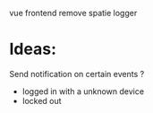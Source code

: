 vue frontend
remove spatie logger

# Ideas:
Send notification on certain events ?
- logged in with a unknown device
- locked out

